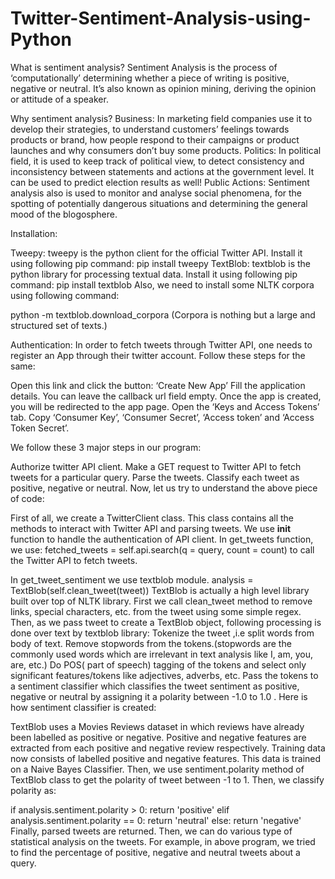 # Twitter-Sentiment-Analysis-using-Python

What is sentiment analysis?
Sentiment Analysis is the process of ‘computationally’ determining whether a piece of writing is positive, negative or neutral. It’s also known as opinion mining, deriving the opinion or attitude of a speaker.

Why sentiment analysis?
Business: In marketing field companies use it to develop their strategies, to understand customers’ feelings towards products or brand, how people respond to their campaigns or product launches and why consumers don’t buy some
products.
Politics: In political field, it is used to keep track of political view, to detect consistency and inconsistency between statements and actions at the government level. It can be used to predict election results as well!
Public Actions: Sentiment analysis also is used to monitor and analyse social phenomena, for the spotting of potentially dangerous situations and determining the general mood of the blogosphere.

Installation:

Tweepy: tweepy is the python client for the official Twitter API.
Install it using following pip command:
pip install tweepy
TextBlob: textblob is the python library for processing textual data.
Install it using following pip command:
pip install textblob
Also, we need to install some NLTK corpora using following command:

python -m textblob.download_corpora
(Corpora is nothing but a large and structured set of texts.)

Authentication:
In order to fetch tweets through Twitter API, one needs to register an App through their twitter account. Follow these steps for the same:

Open this link and click the button: ‘Create New App’
Fill the application details. You can leave the callback url field empty.
Once the app is created, you will be redirected to the app page.
Open the ‘Keys and Access Tokens’ tab.
Copy ‘Consumer Key’, ‘Consumer Secret’, ‘Access token’ and ‘Access Token Secret’.

We follow these 3 major steps in our program:

Authorize twitter API client.
Make a GET request to Twitter API to fetch tweets for a particular query.
Parse the tweets. Classify each tweet as positive, negative or neutral.
Now, let us try to understand the above piece of code:

First of all, we create a TwitterClient class. This class contains all the methods to interact with Twitter API and parsing tweets. We use __init__ function to handle the authentication of API client.
In get_tweets function, we use:
fetched_tweets = self.api.search(q = query, count = count)
to call the Twitter API to fetch tweets.

In get_tweet_sentiment we use textblob module.
analysis = TextBlob(self.clean_tweet(tweet))
TextBlob is actually a high level library built over top of NLTK library. First we call clean_tweet method to remove links, special characters, etc. from the tweet using some simple regex.
Then, as we pass tweet to create a TextBlob object, following processing is done over text by textblob library:
Tokenize the tweet ,i.e split words from body of text.
Remove stopwords from the tokens.(stopwords are the commonly used words which are irrelevant in text analysis like I, am, you, are, etc.)
Do POS( part of speech) tagging of the tokens and select only significant features/tokens like adjectives, adverbs, etc.
Pass the tokens to a sentiment classifier which classifies the tweet sentiment as positive, negative or neutral by assigning it a polarity between -1.0 to 1.0 .
Here is how sentiment classifier is created:

TextBlob uses a Movies Reviews dataset in which reviews have already been labelled as positive or negative.
Positive and negative features are extracted from each positive and negative review respectively.
Training data now consists of labelled positive and negative features. This data is trained on a Naive Bayes Classifier.
Then, we use sentiment.polarity method of TextBlob class to get the polarity of tweet between -1 to 1.
Then, we classify polarity as:

if analysis.sentiment.polarity > 0:
       return 'positive'
elif analysis.sentiment.polarity == 0:
       return 'neutral'
else:
       return 'negative'
Finally, parsed tweets are returned. Then, we can do various type of statistical analysis on the tweets. For example, in above program, we tried to find the percentage of positive, negative and neutral tweets about a query.

